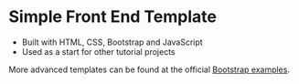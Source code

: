 # Simple Front End Template
- Built with HTML, CSS, Bootstrap and JavaScript
- Used as a start for other tutorial projects

More advanced templates can be found at the official [Bootstrap examples](https://getbootstrap.com/docs/5.1/examples/).